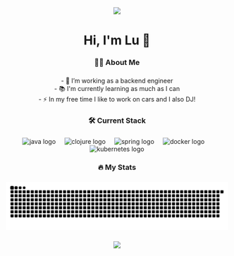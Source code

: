 <div align="center">
  <img height="150" src="https://media.giphy.com/media/M9gbBd9nbDrOTu1Mqx/giphy.gif"  />
</div>

###

<h1 align="center">Hi, I'm Lu 👋</h1>

###

<h3 align="center">👩‍💻  About Me</h3>

###

<p align="center">- 🔭 I’m working as a backend engineer<br>- 📚 I'm currently learning as much as I can<br>- ⚡ In my free time I like to work on cars and I also DJ!</p>

###

<h3 align="center">🛠 Current Stack</h3>

###

<div align="center">
  <img src="https://skillicons.dev/icons?i=java" height="40" alt="java logo"  />
  <img width="12" />
  <img src="https://skillicons.dev/icons?i=clojure" height="40" alt="clojure logo"  />
  <img width="12" />
  <img src="https://skillicons.dev/icons?i=spring" height="40" alt="spring logo"  />
  <img width="12" />
  <img src="https://skillicons.dev/icons?i=docker" height="40" alt="docker logo"  />
  <img width="12" />
  <img src="https://skillicons.dev/icons?i=kubernetes" height="40" alt="kubernetes logo"  />
</div>

###

<h3 align="center">🔥 My Stats</h3>

###

<img src="https://raw.githubusercontent.com/luxcodes/luxcodes/output/snake.svg" alt="Snake animation" />

###

<div align="center">
  <img src="https://profile-counter.glitch.me/luxcodes/count.svg?"  />
</div>

###
